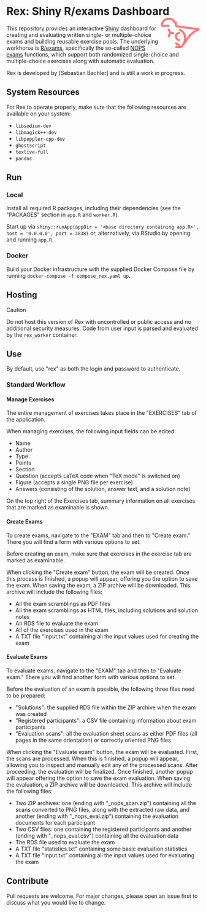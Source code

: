 # Rex: Shiny R/exams Dashboard <img src="https://raw.githubusercontent.com/guesswho1234/Rex/main/www/logo.svg" align="right" alt="Rex logo" width="20%" />

This repository provides an interactive [Shiny](https://shiny.posit.co/) dashboard for creating and evaluating written single- or multiple-choice exams and building reusable exercise pools. The underlying workhorse is [R/exams](https://www.R-exams.org/), specifically the so-called [NOPS exams](https://www.R-exams.org/tutorials/exams2nops/) functions, which support both randomized single-choice and multiple-choice exercises along with automatic evaluation.

Rex is developed by [Sebastian Bachler] and is still a work in progress.

## System Resources

For Rex to operate properly, make sure that the following resources are available on your system:

- `libsodium-dev`
- `libmagick++-dev`
- `libpoppler-cpp-dev`
- `ghostscript`
- `texlive-full`
- `pandoc`

## Run

### Local

Install all required R packages, including their dependencies (see the "PACKAGES" section in `app.R` and `worker.R`).

Start up via `shiny::runApp(appDir = '<base directory containing app.R>', host = '0.0.0.0', port = 3838)` or, alternatively, via RStudio by opening and running `app.R`.

### Docker

Build your Docker infrastructure with the supplied Docker Compose file by running `docker-compose -f compose_rex.yaml up`.

## Hosting

> [!CAUTION]
> Do not host this version of Rex with uncontrolled or public access and no additional security measures.
> Code from user input is parsed and evaluated by the `rex_worker` container.

## Use

By default, use "rex" as both the login and password to authenticate.

### Standard Workflow

#### Manage Exercises

The entire management of exercises takes place in the "EXERCISES" tab of the application.

When managing exercises, the following input fields can be edited:
- Name
- Author
- Type
- Points
- Section
- Question (accepts LaTeX code when "TeX mode" is switched on)
- Figure (accepts a single PNG file per exercise)
- Answers (consisting of the solution, answer text, and a solution note)

On the top right of the Exercises tab, summary information on all exercises that are marked as examinable is shown.

#### Create Exams

To create exams, navigate to the "EXAM" tab and then to "Create exam." There you will find a form with various options to set.

Before creating an exam, make sure that exercises in the exercise tab are marked as examinable.

When clicking the "Create exam" button, the exam will be created. Once this process is finished, a popup will appear, offering you the option to save the exam. When saving the exam, a ZIP archive will be downloaded. This archive will include the following files:
- All the exam scramblings as PDF files
- All the exam scramblings as HTML files, including solutions and solution notes
- An RDS file to evaluate the exam
- All of the exercises used in the exam
- A TXT file "input.txt" containing all the input values used for creating the exam

#### Evaluate Exams

To evaluate exams, navigate to the "EXAM" tab and then to "Evaluate exam." There you will find another form with various options to set.

Before the evaluation of an exam is possible, the following three files need to be prepared:
- "Solutions": the supplied RDS file within the ZIP archive when the exam was created
- "Registered participants": a CSV file containing information about exam participants
- "Evaluation scans": all the evaluation sheet scans as either PDF files (all pages in the same orientation) or correctly oriented PNG files

When clicking the "Evaluate exam" button, the exam will be evaluated. First, the scans are processed. When this is finished, a popup will appear, allowing you to inspect and manually edit any of the processed scans. After proceeding, the evaluation will be finalized. Once finished, another popup will appear offering the option to save the exam evaluation. When saving the evaluation, a ZIP archive will be downloaded. This archive will include the following files:
- Two ZIP archives: one (ending with "_nops_scan.zip") containing all the scans converted to PNG files, along with the extracted raw data, and another (ending with "_nops_eval.zip") containing the evaluation documents for each participant
- Two CSV files: one containing the registered participants and another (ending with "_nops_eval.csv") containing all the evaluation data
- The RDS file used to evaluate the exam
- A TXT file "statistics.txt" containing some basic evaluation statistics
- A TXT file "input.txt" containing all the input values used for evaluating the exam

## Contribute

Pull requests are welcome. For major changes, please open an issue first to discuss what you would like to change.
